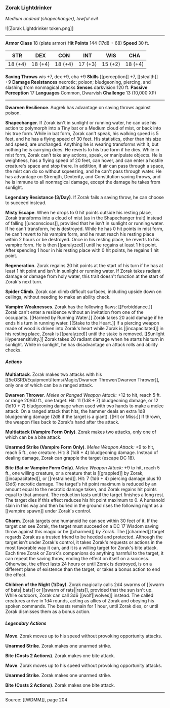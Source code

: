 ### Zorak Lightdrinker
_Medium undead (shapechanger), lawful evil_

![[Zorak Lightdrinker token.png]]


---

**Armor Class** 18 (plate armor)
**Hit Points** 144 (17d8 + 68)
**Speed** 30 ft.

| STR     | DEX     | CON     | INT     | WIS     | CHA     |
|---------|---------|---------|---------|---------|---------|
| 18 (+4) | 18 (+4) | 18 (+4) | 17 (+3) | 15 (+2) | 18 (+4) |

**Saving Throws** wis +7, dex +9, cha +9
**Skills** [[perception]] +7, [[stealth]] +9
**Damage Resistances** necrotic; poison; bludgeoning, piercing, and slashing from nonmagical attacks
**Senses** darkvision 120 ft.
**Passive Perception** 17
**Languages** Common, Dwarvish
**Challenge** 13 (10,000 XP)

---

**Dwarven Resilience**. Augrek has advantage on saving throws against poison.

**Shapechanger**. If Zorak isn't in sunlight or running water, he can use his action to polymorph into a Tiny bat or a Medium cloud of mist, or back into his true form. While in bat form, Zorak can't speak, his walking speed is 5 feet, and he has a flying speed of 30 feet. His statistics, other than his size and speed, are unchanged. Anything he is wearing transforms with it, but nothing he is carrying does. He reverts to his true form if he dies. While in mist form, Zorak can't take any actions, speak, or manipulate objects. He is weightless, has a flying speed of 20 feet, can hover, and can enter a hostile creature's space and stop there. In addition, if air can pass through a space, the mist can do so without squeezing, and he can't pass through water. He has advantage on Strength, Dexterity, and Constitution saving throws, and he is immune to all nonmagical damage, except the damage he takes from sunlight.

**Legendary Resistance (3/Day)**. If Zorak fails a saving throw, he can choose to succeed instead.

**Misty Escape**. When he drops to 0 hit points outside his resting place, Zorak transforms into a cloud of mist (as in the Shapechanger trait) instead of falling [[unconscious]], provided that he isn't in sunlight or running water. If he can't transform, he is destroyed. While he has 0 hit points in mist form, he can't revert to his vampire form, and he must reach his resting place within 2 hours or be destroyed. Once in his resting place, he reverts to his vampire form. He is then [[paralyzed]] until he regains at least 1 hit point. After spending 1 hour in his resting place with 0 hit points, he regains 1 hit point.

**Regeneration**. Zorak regains 20 hit points at the start of his turn if he has at least 1 hit point and isn't in sunlight or running water. If Zorak takes radiant damage or damage from holy water, this trait doesn't function at the start of Zorak's next turn.

**Spider Climb**. Zorak can climb difficult surfaces, including upside down on ceilings, without needing to make an ability check.

**Vampire Weaknesses**. Zorak has the following flaws: [[Forbiddance.]] Zorak can't enter a residence without an invitation from one of the occupants. [[Harmed by Running Water.]] Zorak takes 20 acid damage if he ends his turn in running water. [[Stake to the Heart.]] If a piercing weapon made of wood is driven into Zorak's heart while Zorak is [[incapacitated]] in his resting place, Zorak is [[paralyzed]] until the stake is removed. [[Sunlight Hypersensitivity.]] Zorak takes 20 radiant damage when he starts his turn in sunlight. While in sunlight, he has disadvantage on attack rolls and ability checks.

##### Actions
**Multiattack**. Zorak makes two attacks with his [[5eOSRD/Equipment/Items/Magic/Dwarven Thrower/Dwarven Thrower]], only one of which can be a ranged attack.

**Dwarven Thrower**. _Melee or Ranged Weapon Attack:_ +12 to hit, reach 5 ft. or range 20/60 ft., one target. Hit: 11 (1d8 + 7) bludgeoning damage, or 12 (1d10 + 7) bludgeoning damage when used with two hands to make a melee attack. On a ranged attack that hits, the hammer deals an extra 1d8 bludgeoning damage (2d8 if the target is a giant). [[Hit or Miss:]] If thrown, the weapon flies back to Zorak's hand after the attack.

**Multiattack (Vampire Form Only)**. Zorak makes two attacks, only one of which can be a bite attack.

**Unarmed Strike (Vampire Form Only)**. _Melee Weapon Attack:_ +9 to hit, reach 5 ft., one creature. Hit: 8 (1d8 + 4) bludgeoning damage. Instead of dealing damage, Zorak can grapple the target (escape DC 18).

**Bite (Bat or Vampire Form Only)**. _Melee Weapon Attack:_ +9 to hit, reach 5 ft., one willing creature, or a creature that is [[grappled]] by Zorak, [[incapacitated]], or [[restrained]]. Hit: 7 (1d6 + 4) piercing damage plus 10 (3d6) necrotic damage. The target's hit point maximum is reduced by an amount equal to the necrotic damage taken, and Zorak regains hit points equal to that amount. The reduction lasts until the target finishes a long rest. The target dies if this effect reduces his hit point maximum to 0. A humanoid slain in this way and then buried in the ground rises the following night as a [[vampire spawn]] under Zorak's control.

**Charm**. Zorak targets one humanoid he can see within 30 feet of it. If the target can see Zorak, the target must succeed on a DC 17 Wisdom saving throw against this magic or be [[charmed]] by Zorak. The [[charmed]] target regards Zorak as a trusted friend to be heeded and protected. Although the target isn't under Zorak's control, it takes Zorak's requests or actions in the most favorable way it can, and it is a willing target for Zorak's bite attack. Each time Zorak or Zorak's companions do anything harmful to the target, it can repeat the saving throw, ending the effect on itself on a success. Otherwise, the effect lasts 24 hours or until Zorak is destroyed, is on a different plane of existence than the target, or takes a bonus action to end the effect.

**Children of the Night (1/Day)**. Zorak magically calls 2d4 swarms of [[swarm of bats||bats]] or [[swarm of rats||rats]], provided that the sun isn't up. While outdoors, Zorak can call 3d6 [[wolf||wolves]] instead. The called creatures arrive in 1d4 rounds, acting as allies of Zorak and obeying his spoken commands. The beasts remain for 1 hour, until Zorak dies, or until Zorak dismisses them as a bonus action.

##### Legendary Actions
**Move**. Zorak moves up to his speed without provoking opportunity attacks.

**Unarmed Strike**. Zorak makes one unarmed strike.

**Bite (Costs 2 Actions)**. Zorak makes one bite attack.

**Move**. Zorak moves up to his speed without provoking opportunity attacks.

**Unarmed Strike**. Zorak makes one unarmed strike.

**Bite (Costs 2 Actions)**. Zorak makes one bite attack.


---

Source: [[WDMM]], page 204